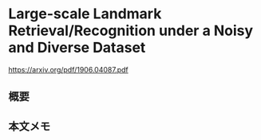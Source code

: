# Large-scale Landmark Retrieval/Recognition under a Noisy and Diverse Dataset
https://arxiv.org/pdf/1906.04087.pdf

## 概要

## 本文メモ
